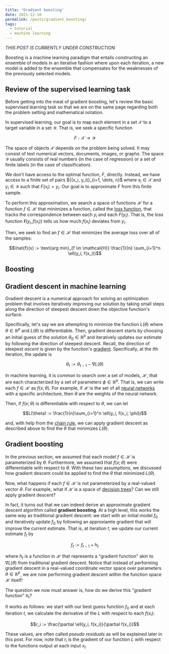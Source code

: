 ```yaml
---
title: 'Gradient boosting'
date: 2021-12-10
permalink: /posts/gradient_boosting/
tags:
  - tutorial
  - machine learning
---
```


_THIS POST IS CURRENTLY UNDER CONSTRUCTION_

Boosting is a machine learning paradigm that entails constructing an ensemble of models in an iterative fashion where upon each iteration, a new model is added to the ensemble that compensates for the weaknesses of the previously selected models. 

Review of the supervised learning task
--------------------------------------

Before getting into the meat of gradient boosting, let's review the basic supervised learning task so that we are on the same page regarding both the problem setting and mathematical notation. 

In supervised learning, our goal is to map each element in a set $\mathcal{X}$ to a target variable in a set $\mathcal{Y}$. That is, we seek a specific function 

$$F: \mathcal{X} \rightarrow \mathcal{Y}$$

The space of objects $\mathcal{X}$ depends on the problem being solved. It may consist of text numerical vectors, documents, images, or graphs. The space $\mathcal{Y}$ usually consists of real numbers (in the case of regression) or a set of finite labels (in the case of classification). 

We don't have access to the optimal function, $F$, directly. Instead, we have access to a finite set of pairs $\{(x_i, y_i)}_{i=1, \dots, n}$ where $x_i \in \mathcal{X}$ and $y_i \in \mathcal{Y}$ such that $F(x_i) = y_i$.  Our goal is to approximate $F$ from this finite sample. 

To perform this approximation, we search a space of functions $\mathcal{H}$ for a function $f \in \mathcal{H}$ that minimizes a function, called the [loss function](https://en.wikipedia.org/wiki/Loss_function), that tracks the correspondence between each $y_i$ and each $F(y_i)$. That is, the loss function $\ell(y_i, f(x_i))$ tells us how much $f(x_i)$ deviates from $y_i$.

Then, we seek to find an $f \in \mathcal{H}$ that minimizes the average loss over all of the samples:

$$\hat{f}(x) := \text{arg min}_{f \in \mathcal{H}} \frac{1}{n} \sum_{i=1}^n \ell(y_i, f(x_i))$$

Boosting
--------

Gradient descent in machine learning
------------------------------------

Gradient descent is a numerical approach for solving an optimization problem that involves iteratively improving our solution by taking small steps along the direction of steepest descent down the objective function's surface.

Specifically, let's say we are attempting to minimize the function $L(\theta)$ where $\theta \in \mathbb{R}^p$ and $L(\theta)$ is differentiable. Then, gradient descent starts by choosing an initial guess of the solution $\theta_0 \in \mathbb{R}^p$ and iteratively updates our estimate by following the direction of steepest descent.  Recall, the direction of steepest _ascent_ is given by the function's [gradient](https://en.wikipedia.org/wiki/Gradient). Specifically, at the $t$th iteration, the update is

$$\theta_t := \theta_{t-1} - \nabla L(\theta)$$

In machine learning, it is common to search over a set of models, $\mathcal{H}$, that are each characterized by a set of parameters $\phi \in \mathbb{R}^p$. That is, we can write each $f \in \mathcal{H}$ as $f(x; \theta)$. For example, if $\mathcal{H}$ is the set of all [neural networks](https://en.wikipedia.org/wiki/Artificial_neural_network) with a specific architecture, then $\theta$ are the weights of the neural network. 

Then, if $f(x; \theta)$ is differentiable with respect to $\theta$, we can let 

$$L(\theta) := \frac{1}{n}\sum_{i=1}^n \ell(y_i, f(x_i; \phi))$$

and, with help from the [chain rule](https://en.wikipedia.org/wiki/Chain_rule), we can apply gradient descent as described above to find the $\theta$ that minimizes $L(\theta)$. 

Gradient boosting
-----------------

In the previous section, we assumed that each model $f \in \mathcal{H}$ is parameterized by $\theta$. Furthermore, we assumed that $f(x; \theta)$ were differentiable with respect to $\theta$. With these two assumptions, we discussed how gradient descent could be applied to find the $\theta$ that minimized $L(\theta)$.

Now, what happens if each $f \in \mathcal{H}$ is not parameterized by a real-valued vector $\theta$. For example, what if $\mathcal{H}$ is a space of [decision trees](https://en.wikipedia.org/wiki/Decision_tree)? Can we still apply gradient descent?

In fact, it turns out that we can indeed derive an approximate gradient descent algorithm called **gradient boosting**. At a high level, this works the same way as traditional gradient descent: we start with an initial model $f_0$ and iteratively update $f_0$ by following an approxiamte gradient that will improve the current estimate. That is, at iteration $t$, we update our current estimate $f_t$ by

$$f_t := f_{t-1} + h_t$$

where $h_t$ is a function in $\mathcal{H}$ that represents a "gradient function" akin to $\nabla L(\theta)$ from traditional gradient descent. Notice that instead of performing gradient descent in a real-valued coordinate vector space over parameters $\theta \in \mathbb{R}^p$, we are now performing gradient descent within the function space $\mathcal{H}$ itself!

The question we now must answer is, how do we derive this "gradient function" $h_t$?

   

It works as follows: we start with our best guess function $f_0$ and at each iteration $t$, we calculate the derivative of the $L$ with respect to each $f(x_i)$: 

$$r_i := \frac{\partial \ell(y_i, f(x_i)}{\partial f(x_i)}$$

These values, are often called _pseudo residuals_ as will be explained later in this post. For now, note that $r_i$ is the gradient of our function $L$ with respect to the functions output at each input $x_i$. 


